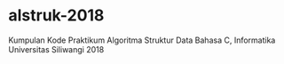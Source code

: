 # alstruk-2018
Kumpulan Kode Praktikum Algoritma Struktur Data Bahasa C, Informatika Universitas Siliwangi 2018
